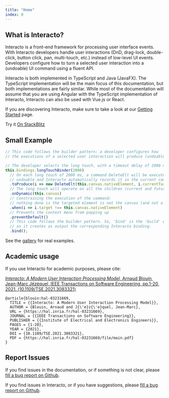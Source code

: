 ```yaml
---
title: "Home"
index: 0
---
```


## What is Interacto?

Interacto is a front-end framework for processing user interface events.
With Interacto developers handle user interactions (DnD, drag-lock, double-click, button click, pan, multi-touch, etc.) instead of low-level UI events.
Developers configure how to turn a selected user interaction into a (undoable) UI command using a fluent API.

Interacto is both implemented in TypeScript and Java (JavaFX). The TypeScript implementation will be the main focus
of this documentation, but both implementations are fairly similar. While most of the documentation will assume
that you are using Angular with the TypeScript implementation of Interacto, Interacto can also be used with
Vue.js or React.

If you are discovering Interacto, make sure to take a look at our [Getting Started](./how-to-start) page.

Try it [On StackBlitz](https://stackblitz.com/edit/interacto-angular-example-1?file=src%2Fapp%2Ftab-text%2Ftab-text.component.ts)


## Small Example

```ts
// This code follows the builder pattern: a developer configures how
// the executions of a selected user interaction will produce (undoable) user commands.

// The developer selects the long touch, with a timeout delay of 2000 ms
this.bindings.longTouchBinder(2000)
  // On each long touch of 2000 ms, a command DeleteElt will be executed. This command is
  // undoable and Interacto automatically records it in the current command history for undo/redo.
  .toProduce(i => new DeleteElt(this.canvas.nativeElement, i.currentTarget as SVGElement))
  // The long touch will operate on all the children (current and future) of 'canvas'
  .onDynamic(this.canvas)
  // Constraining the execution of the command:
  // nothing done is the targeted element is not the canvas (and not a children of it)
  .when(i => i.target !== this.canvas.nativeElement)
  // Prevents the context menu from popping up
  .preventDefault()
  // This code follows the builder pattern. So, 'bind' is the 'build' equivalent method
  // as it creates as output the corresponding Interacto binding.
  .bind();
```

See the [gallery]() for real examples.

## Academic usage

If you use Interacto for academic purposes, please cite:

[*Interacto: A Modern User Interaction Processing Model*, Arnaud Blouin, Jean-Marc Jézéquel, IEEE Transactions on Software Engineering, pp.1-20, 2021. ⟨10.1109/TSE.2021.3083321⟩](https://hal.inria.fr/hal-03231669)

```
@article{blouin:hal-03231669,
  TITLE = {{Interacto: A Modern User Interaction Processing Model}},
  AUTHOR = {Blouin, Arnaud and J{\'e}z{\'e}quel, Jean-Marc},
  URL = {https://hal.inria.fr/hal-03231669},
  JOURNAL = {{IEEE Transactions on Software Engineering}},
  PUBLISHER = {{Institute of Electrical and Electronics Engineers}},
  PAGES = {1-20},
  YEAR = {2021},
  DOI = {10.1109/TSE.2021.3083321},
  PDF = {https://hal.inria.fr/hal-03231669/file/main.pdf}
}

```

## Report Issues

If you find issues in the documentation, or if something is not clear, please [fill a bug report on Github](https://github.com/interacto/interacto.github.io/issues).


If you find issues in Interacto, or if you have suggestions, please [fill a bug report on Github](https://github.com/interacto/interacto-ts/issues).
